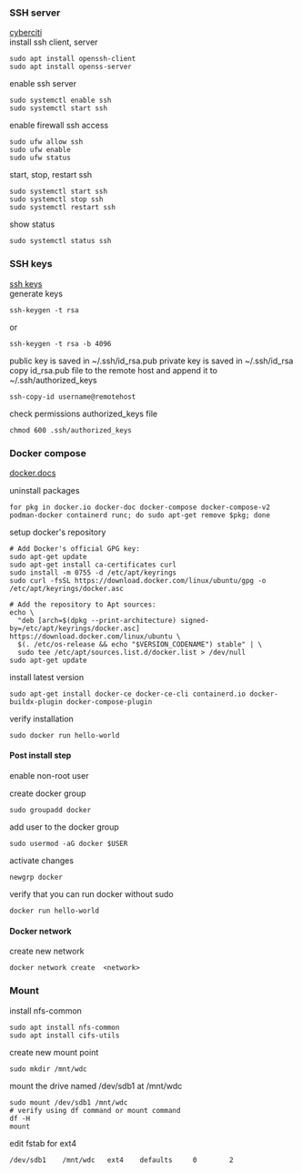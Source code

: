 ### SSH server

[cyberciti](https://www.cyberciti.biz/faq/how-to-install-ssh-on-ubuntu-linux-using-apt-get/)  
install ssh client, server
```
sudo apt install openssh-client
sudo apt install openss-server
```

enable ssh server
```
sudo systemctl enable ssh
sudo systemctl start ssh
```

enable firewall ssh access
```
sudo ufw allow ssh
sudo ufw enable
sudo ufw status
```

start, stop, restart ssh
```
sudo systemctl start ssh
sudo systemctl stop ssh
sudo systemctl restart ssh
```
show status
```
sudo systemctl status ssh
```

### SSH keys
[ssh keys](https://ubuntu.com/server/docs/openssh-server)  
generate keys 
```
ssh-keygen -t rsa
```
or
```
ssh-keygen -t rsa -b 4096
```

public key is saved in ~/.ssh/id_rsa.pub
private key is saved in ~/.ssh/id_rsa
copy id_rsa.pub file to the remote host and append it to ~/.ssh/authorized_keys
```
ssh-copy-id username@remotehost
```
check permissions authorized_keys file
```
chmod 600 .ssh/authorized_keys
```



### Docker compose

[docker.docs](https://docs.docker.com/engine/install/ubuntu/#install-using-the-repository)  

uninstall packages
```
for pkg in docker.io docker-doc docker-compose docker-compose-v2 podman-docker containerd runc; do sudo apt-get remove $pkg; done
```

setup docker's repository
```
# Add Docker's official GPG key:
sudo apt-get update
sudo apt-get install ca-certificates curl
sudo install -m 0755 -d /etc/apt/keyrings
sudo curl -fsSL https://download.docker.com/linux/ubuntu/gpg -o /etc/apt/keyrings/docker.asc

# Add the repository to Apt sources:
echo \
  "deb [arch=$(dpkg --print-architecture) signed-by=/etc/apt/keyrings/docker.asc] https://download.docker.com/linux/ubuntu \
  $(. /etc/os-release && echo "$VERSION_CODENAME") stable" | \
  sudo tee /etc/apt/sources.list.d/docker.list > /dev/null
sudo apt-get update
```

install latest version
```
sudo apt-get install docker-ce docker-ce-cli containerd.io docker-buildx-plugin docker-compose-plugin
```

verify installation
```
sudo docker run hello-world
```

#### Post install step  
enable non-root user  

create docker group
```
sudo groupadd docker
```

add user to the docker group
```
sudo usermod -aG docker $USER
```
activate changes
```
newgrp docker
```
verify that you can run docker without sudo
```
docker run hello-world
```

#### Docker network
create new network
```
docker network create  <network>
```

### Mount

install nfs-common
```
sudo apt install nfs-common
sudo apt install cifs-utils
```

create new mount point
```
sudo mkdir /mnt/wdc
```

mount the drive named /dev/sdb1 at /mnt/wdc
```
sudo mount /dev/sdb1 /mnt/wdc
# verify using df command or mount command
df -H
mount
```

edit fstab for ext4
```
/dev/sdb1    /mnt/wdc   ext4    defaults     0        2
```



